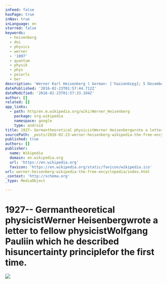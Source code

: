 ```yaml
---
inFeed: false
hasPage: true
inNav: true
inLanguage: en
starred: false
keywords:
  - heisenberg
  - doi
  - physics
  - werner
  - '1007'
  - quantum
  - physik
  - phys
  - peierls
  - ber
description: 'Werner Karl Heisenberg ( German: [ˈhaɪzənbɛɐ̯g]; 5 December 1901 - 1 February 1976) was a German theoretical physicist and one of the key pioneers of quantum mechanics. He published his work in 1925 in a breakthrough paper. In the subsequent series of papers with Max Born and Pascual Jordan, during the same year, this matrix formulation of quantum mechanics was substantially elaborated.'
datePublished: '2016-02-23T01:57:44.712Z'
dateModified: '2016-02-23T01:57:33.104Z'
author: []
related: []
app_links:
  - path: http/en.m.wikipedia.org/wiki/Werner_Heisenberg
    package: org.wikipedia
    namespace: google
    type: android
title: 1927– Germantheoretical physicistWerner Heisenbergwrote a letter to fellow physicistWolfgang Pauliin which he described hisuncertainty principlefor the first time.
sourcePath: _posts/2016-02-23-werner-heisenberg-wikipedia-the-free-encyclopedia.md
published: true
authors: []
publisher:
  name: Wikipedia
  domain: en.wikipedia.org
  url: 'https://en.wikipedia.org'
  favicon: 'https://en.wikipedia.org/static/favicon/wikipedia.ico'
url: werner-heisenberg-wikipedia-the-free-encyclopedia/index.html
_context: 'http://schema.org'
_type: MediaObject

---
```

# 1927-- Germantheoretical physicist**Werner Heisenberg**wrote a letter to fellow physicistWolfgang Pauliin which he described hisuncertainty principlefor the first time.
![](https://the-grid-user-content.s3-us-west-2.amazonaws.com/e318720b-c168-4982-a9ca-982453b35343.jpg)